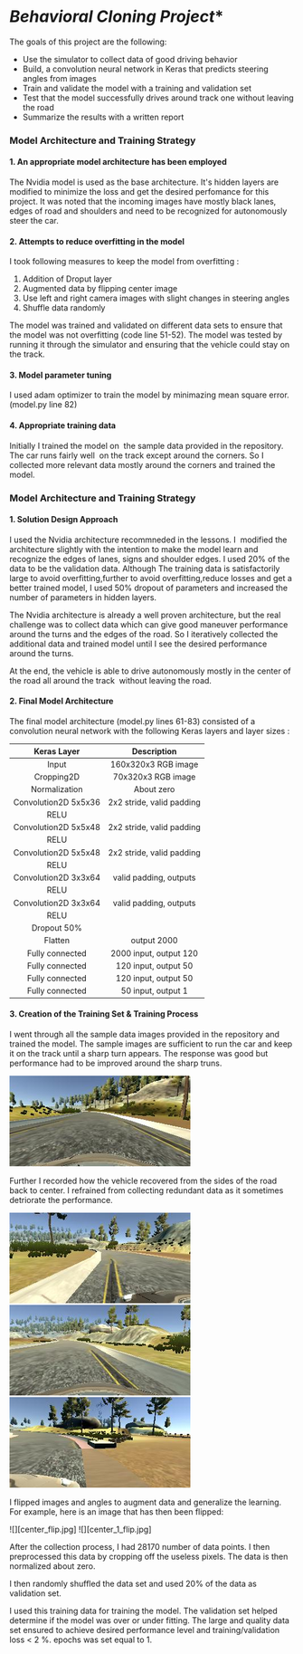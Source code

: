 # *Behavioral Cloning Project**

The goals of this project are the following:
* Use the simulator to collect data of good driving behavior
* Build, a convolution neural network in Keras that predicts steering angles from images
* Train and validate the model with a training and validation set
* Test that the model successfully drives around track one without leaving the road
* Summarize the results with a written report


[//]: # (Image References)

[image1]: ./examples/center.jpg "Center Camera sample image"
[image2]: ./examples/center_train.jpg  "Center Camera train image"
[image3]: ./examples/left_train.jpg "left Camera train image"
[image4]: ./examples/right_train.jpg "right Camera train image"
[image5]: ./examples/center_flip.jpg "flipped image 1"
[image6]: ./examples/center_1_flip.jpg "flipped image 2"


### Model Architecture and Training Strategy

#### 1. An appropriate model architecture has been employed

The Nvidia model is used as the base architecture. It's hidden layers are modified to minimize the loss and get the desired perfomance for this project. It was noted that the incoming images have mostly black lanes, edges of road and shoulders and need to be recognized for autonomously steer the car. 

#### 2. Attempts to reduce overfitting in the model

I took following measures to keep the model from overfitting :
1) Addition of Droput layer
2) Augmented data by flipping center image 
3) Use left and right camera images with slight changes in steering angles
4) Shuffle data randomly

The model was trained and validated on different data sets to ensure that the model was not overfitting (code line 51-52). The model was tested by running it through the simulator and ensuring that the vehicle could stay on the track.

#### 3. Model parameter tuning
I used adam optimizer to train the model by minimazing mean square error.(model.py line 82)

#### 4. Appropriate training data
Initially I trained the model on  the sample data provided in the repository. The car runs fairly well  on the track except around the corners. So I collected more relevant data mostly around the corners and trained the model.

### Model Architecture and Training Strategy

#### 1. Solution Design Approach

I used the Nvidia architecture recommneded in the lessons. I  modified the architecture slightly with the intention to make the model learn and recognize the edges of lanes, signs and shoulder edges. I used 20% of the data to be the validation data. Although The training data is satisfactorily large to avoid overfitting,further to avoid overfitting,reduce losses and get a better trained model, I used 50% dropout of parameters and increased the number of parameters in hidden layers.

The Nvidia architecture is already a well proven architecture, but the real challenge was to collect data which can give good maneuver performance around the turns and the edges of the road. So I iteratively collected the additional data and trained model until I see the desired performance around the turns.

At the end, the vehicle is able to drive autonomously mostly in the center of the road all around the track  without leaving the road.

#### 2. Final Model Architecture

The final model architecture (model.py lines 61-83) consisted of a convolution neural network with the following Keras layers and layer sizes :


| Keras Layer    	      |           Description    					| 
|:-----------------:    |:---------------------------------:| 
| Input         		    | 160x320x3 RGB image  							|
| Cropping2D    		    | 70x320x3 RGB image   							|
| Normalization 		    |  About zero       			  				|
| Convolution2D 5x5x36  | 2x2 stride, valid padding        	|
| RELU					        |												            |
| Convolution2D 5x5x48  | 2x2 stride, valid padding         |
| RELU					        |												            |
| Convolution2D 5x5x48  | 2x2 stride, valid padding         |
| RELU					        | 												          |
| Convolution2D 3x3x64  | valid padding, outputs            |
| RELU		         			|	            											|
| Convolution2D 3x3x64  | valid padding, outputs            |
| RELU			         		|			            									|
| Dropout 50%           |									            			|
| Flatten				        | output 2000							          |
| Fully connected		    | 2000 input, output 120 						|
| Fully connected		    | 120 input, output 50							|
| Fully connected		    | 120 input, output 50							|
| Fully connected		    | 50 input, output 1	  						|


#### 3. Creation of the Training Set & Training Process

I went through all the sample data images provided in the repository and trained the model. The sample images are sufficient to run the car and keep it on the track until a sharp turn appears. The response was good but performance had to be improved around the sharp truns.

![](center.jpg)

Further I recorded how the vehicle recovered from the sides of the road back to center. I refrained from collecting redundant data as it sometimes detriorate the performance. 

![](left_train.jpg)
![](center_train.jpg)
![](right_train.jpg)

I flipped images and angles to augment data and generalize the learning. For example, here is an image that has then been flipped:

![][center_flip.jpg]
![][center_1_flip.jpg]


After the collection process, I had 28170 number of data points. I then preprocessed this data by cropping off the useless pixels. The data is then normalized about zero.

I then randomly shuffled the data set and used 20% of the data as validation set. 

I used this training data for training the model. The validation set helped determine if the model was over or under fitting. The large and quality data set ensured to achieve desired performance level and training/validation loss < 2 %. epochs was set equal to 1.
